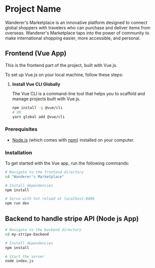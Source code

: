 # Project Name

Wanderer's Marketplace is an innovative platform designed to connect global shoppers with travelers who can purchase and deliver items from overseas.  Wanderer's Marketplace taps into the power of community to make international shopping easier, more accessible, and personal.

## Frontend (Vue App)

This is the frontend part of the project, built with Vue.js.

To set up Vue.js on your local machine, follow these steps:

1. **Install Vue CLI Globally**

   The Vue CLI is a command-line tool that helps you to scaffold and manage projects built with Vue.js.

   ```bash
   npm install -g @vue/cli
   # OR
   yarn global add @vue/cli

### Prerequisites

- [Node.js](https://nodejs.org/) (which comes with [npm](http://npmjs.com/)) installed on your computer.

### Installation

To get started with the Vue app, run the following commands:

```bash
# Navigate to the frontend directory
cd "Wanderer's Marketplace"

# Install dependencies
npm install

# Serve with hot reload at localhost:8080
npm run dev

```

## Backend to handle stripe API (Node js App)

```bash
# Navigate to the backend directory
cd my-stripe-backend

# Install dependencies
npm install

# Start the server
node index.js
